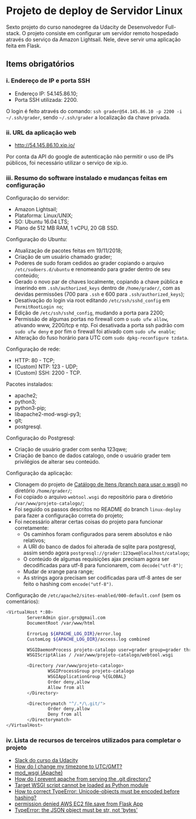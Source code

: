 # Projeto de deploy de Servidor Linux
Sexto projeto do curso nanodegree da Udacity de Desenvolvedor Full-stack. O projeto consiste em configurar um servidor remoto hospedado através do serviço da Amazon Lightsail. Nele, deve servir uma aplicação feita em Flask.

## Items obrigatórios

### i. Endereço de IP e porta SSH
- Endereço IP: 54.145.86.10;
- Porta SSH utilizada: 2200.

O login é feito através do comando: `ssh grader@54.145.86.10 -p 2200 -i ~/.ssh/grader`, sendo `~/.ssh/grader` a localização da chave privada.

### ii. URL da aplicação web
- http://54.145.86.10.xip.io/

Por conta da API do google de autenticação não permitir o uso de IPs públicos, foi necessário utilizar o serviço de xip.io.

### iii. Resumo do software instalado e mudanças feitas em configuração
Configuração do servidor:
- Amazon Lightsail;
- Plataforma: Linux/UNIX;
- SO: Ubuntu 16.04 LTS;
- Plano de 512 MB RAM, 1 vCPU, 20 GB SSD.

Configuração do Ubuntu:
- Atualização de pacotes feitas em 19/11/2018;
- Criação de um usuário chamado grader;
- Poderes de sudo foram cedidos ao grader copiando o arquivo `/etc/sudoers.d/ubuntu` e renomeando para grader dentro de seu conteúdo;
- Gerado o novo par de chaves localmente, copiando a chave pública e inserindo em `.ssh/authorized_keys` dentro de `/home/grader/`, com as devidas permissões (700 para `.ssh` e 600 para `.ssh/authorized_keys`);
- Desativação do login via root editando `/etc/ssh/sshd_config` em `PermitRootLogin no`;
- Edição de `/etc/ssh/sshd_config`, mudando a porta para 2200;
- Permissão de algumas portas no firewall com o `sudo ufw allow`, ativando www, 2200/tcp e ntp. Foi desativada a porta ssh padrão com `sudo ufw deny` e por fim o firewall foi ativado com `sudo ufw enable`;
- Alteração do fuso horário para UTC com `sudo dpkg-reconfigure tzdata`.

Configuração de rede:
- HTTP: 80 - TCP;
- (Custom) NTP: 123 - UDP;
- (Custom) SSH: 2200 - TCP.

Pacotes instalados:
- apache2;
- python3;
- python3-pip;
- libapache2-mod-wsgi-py3;
- git;
- postgresql.

Configuração do Postgresql:
- Criação de usuário grader com senha 123qwe;
- Criação de banco de dados catalogo, onde o usuário grader tem privilégios de alterar seu conteúdo.

Configuração da aplicação:
- Clonagem do projeto de [Catálogo de Itens (branch para usar o wsgi)](https://github.com/giordanna/projeto-catalogo/tree/linux-deploy) no diretório `/home/grader/`;
- Foi copiado o arquivo `webtool.wsgi` do repositório para o diretório `/var/www/projeto-catalogo/`;
- Foi seguido os passos descritos no README do branch `linux-deploy` para fazer a configuração correta do projeto;
- Foi necessário alterar certas coisas do projeto para funcionar corretamente:
   * Os caminhos foram configurados para serem absolutos e não relativos;
   * A URI do banco de dados foi alterada de sqlite para postgresql, assim sendo agora `postgresql://grader:123qwe@localhost/catalogo`;
   * O conteúdo de algumas requisições ajax precisam agora ser decodificadas para utf-8 para funcionarem, com `decode("utf-8")`;
   * Mudar de xrange para range;
   * As strings agora precisam ser codificadas para utf-8 antes de ser feito o hashing com `encode("utf-8")`.     

Configuração de `/etc/apache2/sites-enabled/000-default.conf` (sem os comentários):
```sh
<VirtualHost *:80>
        ServerAdmin gior.grs@gmail.com
        DocumentRoot /var/www/html

        ErrorLog ${APACHE_LOG_DIR}/error.log
        CustomLog ${APACHE_LOG_DIR}/access.log combined

        WSGIDaemonProcess projeto-catalogo user=grader group=grader threads=5
        WSGIScriptAlias / /var/www/projeto-catalogo/webtool.wsgi

        <Directory /var/www/projeto-catalogo>
                WSGIProcessGroup projeto-catalogo
                WSGIApplicationGroup %{GLOBAL}
                Order deny,allow
                Allow from all
        </Directory>

        <Directorymatch "^/.*/\.git/">
                Order deny,allow
                Deny from all
        </Directorymatch>
</VirtualHost>
```

### iv. Lista de recursos de terceiros utilizados para completar o projeto
- [Slack do curso da Udacity](https://br-udacity-fullstack.slack.com/messages/C8E7UHPM5/)
- [How do I change my timezone to UTC/GMT?](https://askubuntu.com/questions/138423/how-do-i-change-my-timezone-to-utc-gmt)
- [mod_wsgi (Apache)](http://flask.pocoo.org/docs/1.0/deploying/mod_wsgi/)
- [How do I prevent apache from serving the .git directory?](https://serverfault.com/questions/128069/how-do-i-prevent-apache-from-serving-the-git-directory)
- [Target WSGI script cannot be loaded as Python module](https://stackoverflow.com/questions/6454564/target-wsgi-script-cannot-be-loaded-as-python-module)
- [How to correct TypeError: Unicode-objects must be encoded before hashing?](https://stackoverflow.com/questions/7585307/how-to-correct-typeerror-unicode-objects-must-be-encoded-before-hashing)
- [permission denied AWS EC2 file.save from Flask App](https://stackoverflow.com/questions/34320280/permission-denied-aws-ec2-file-save-from-flask-app)
- [TypeError: the JSON object must be str, not 'bytes'](https://stackoverflow.com/questions/42683478/typeerror-the-json-object-must-be-str-not-bytes)
